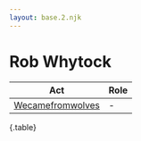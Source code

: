 ```yaml
---
layout: base.2.njk
---
```


# Rob Whytock

| Act | Role |
|---|---|
| [Wecamefromwolves](../wecamefromwolves) | - |

{.table}